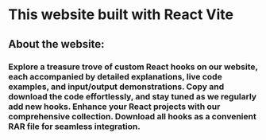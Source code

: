 # This website built with React Vite

## About the website:

### Explore a treasure trove of custom React hooks on our website, each accompanied by detailed explanations, live code examples, and input/output demonstrations. Copy and download the code effortlessly, and stay tuned as we regularly add new hooks. Enhance your React projects with our comprehensive collection. Download all hooks as a convenient RAR file for seamless integration.